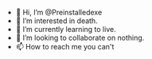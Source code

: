 - 👋 Hi, I’m @Preinstalledexe
- 👀 I’m interested in death.
- 🌱 I’m currently learning to live.
- 💞️ I’m looking to collaborate on nothing.
- 📫 How to reach me you can't

<!---
Preinstalledexe/Preinstalledexe is a ✨ special ✨ repository because its `README.md` (this file) appears on your GitHub profile.
You can click the Preview link to take a look at your changes.
--->
